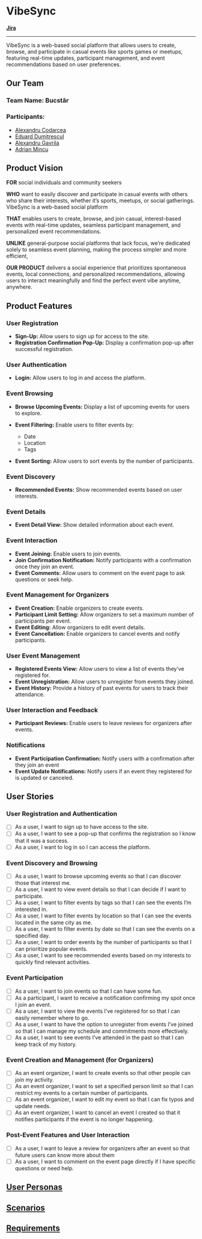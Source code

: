 # VibeSync

[**Jira**](https://dumitresculeduard.atlassian.net/jira/software/projects/VS/boards/5/backlog)

---

VibeSync is a web-based social platform that allows users to create, browse, and participate in casual events like sports games or meetups, featuring real-time updates, participant management, and event recommendations based on user preferences.

## Our Team

### Team Name: Bucstăr

### Participants:
- [Alexandru Codarcea](https://github.com/Alexco2003)
- [Eduard Dumitrescul](https://github.com/EduardDumitrescul)
- [Alexandru Gavrila](https://github.com/GFA03)
- [Adrian Mincu](https://github.com/skpha13/)

## Product Vision

**FOR** social individuals and community seekers

**WHO** want to easily discover and participate in casual events with others who share their interests, whether it’s sports, meetups, or social gatherings.
VibeSync is a web-based social platform

**THAT** enables users to create, browse, and join casual, interest-based events with real-time updates, seamless participant management, and personalized event recommendations.

**UNLIKE** general-purpose social platforms that lack focus, we’re dedicated solely to seamless event planning, making the process simpler and more efficient,

**OUR PRODUCT** delivers a social experience that prioritizes spontaneous events, local connections, and personalized recommendations, allowing users to interact meaningfully and find the perfect event vibe anytime, anywhere.

## Product Features

### User Registration

- **Sign-Up:** Allow users to sign up for access to the site.
- **Registration Confirmation Pop-Up:** Display a confirmation pop-up after successful registration.

### User Authentication

- **Login:** Allow users to log in and access the platform.

### Event Browsing

- **Browse Upcoming Events:** Display a list of upcoming events for users to explore.
- **Event Filtering:** Enable users to filter events by:

    - Date
    - Location
    - Tags
- **Event Sorting:** Allow users to sort events by the number of participants.

### Event Discovery

- **Recommended Events:** Show recommended events based on user interests.

### Event Details

- **Event Detail View:** Show detailed information about each event.

### Event Interaction

- **Event Joining:** Enable users to join events.
- **Join Confirmation Notification:** Notify participants with a confirmation once they join an event.
- **Event Comments:** Allow users to comment on the event page to ask questions or seek help.

### Event Management for Organizers

- **Event Creation:** Enable organizers to create events.
- **Participant Limit Setting:** Allow organizers to set a maximum number of participants per event.
- **Event Editing:** Allow organizers to edit event details.
- **Event Cancellation:** Enable organizers to cancel events and notify participants.

### User Event Management

- **Registered Events View:** Allow users to view a list of events they’ve registered for.
- **Event Unregistration:** Allow users to unregister from events they joined.
- **Event History:** Provide a history of past events for users to track their attendance.

### User Interaction and Feedback

- **Participant Reviews:** Enable users to leave reviews for organizers after events.

### Notifications

- **Event Participation Confirmation:** Notify users with a confirmation after they join an event
- **Event Update Notifications:** Notify users if an event they registered for is updated or canceled.

## User Stories

### User Registration and Authentication

- [ ] As a user, I want to sign up to have access to the site.
- [ ] As a user, I want to see a pop-up that confirms the registration so I know that it was a success.
- [ ] As a user, I want to log in so I can access the platform.

### Event Discovery and Browsing

- [ ] As a user, I want to browse upcoming events so that I can discover those that interest me.
- [ ] As a user, I want to view event details so that I can decide if I want to participate.
- [ ] As a user, I want to filter events by tags so that I can see the events I’m interested in.
- [ ] As a user, I want to filter events by location so that I can see the events located in the same city as me.
- [ ] As a user, I want to filter events by date so that I can see the events on a specified day.
- [ ] As a user, I want to order events by the number of participants so that I can prioritize popular events.
- [ ] As a user, I want to see recommended events based on my interests to quickly find relevant activities.

### Event Participation

- [ ] As a user, I want to join events so that I can have some fun.
- [ ] As a participant, I want to receive a notification confirming my spot once I join an event.
- [ ] As a user, I want to view the events I’ve registered for so that I can easily remember where to go.
- [ ] As a user, I want to have the option to unregister from events I’ve joined so that I can manage my schedule and commitments more effectively.
- [ ] As a user, I want to see events I’ve attended in the past so that I can keep track of my history.

### Event Creation and Management (for Organizers)

- [ ] As an event organizer, I want to create events so that other people can join my activity.
- [ ] As an event organizer, I want to set a specified person limit so that I can restrict my events to a certain number of participants.
- [ ] As an event organizer, I want to edit my event so that I can fix typos and update needs.
- [ ] As an event organizer, I want to cancel an event I created so that it notifies participants if the event is no longer happening.

### Post-Event Features and User Interaction

- [ ] As a user, I want to leave a review for organizers after an event so that future users can know more about them
- [ ] As a user, I want to comment on the event page directly if I have specific questions or need help.

## [User Personas](documentation/market-analysis/user-personas.md)

## [Scenarios](documentation/market-analysis/scenarios.md)

## [Requirements](documentation/market-analysis/requirements.md)
